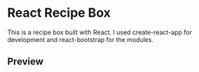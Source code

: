# React Recipe Box

This is a recipe box built with React.  I used create-react-app for development and react-bootstrap for the modules.

## Preview 


